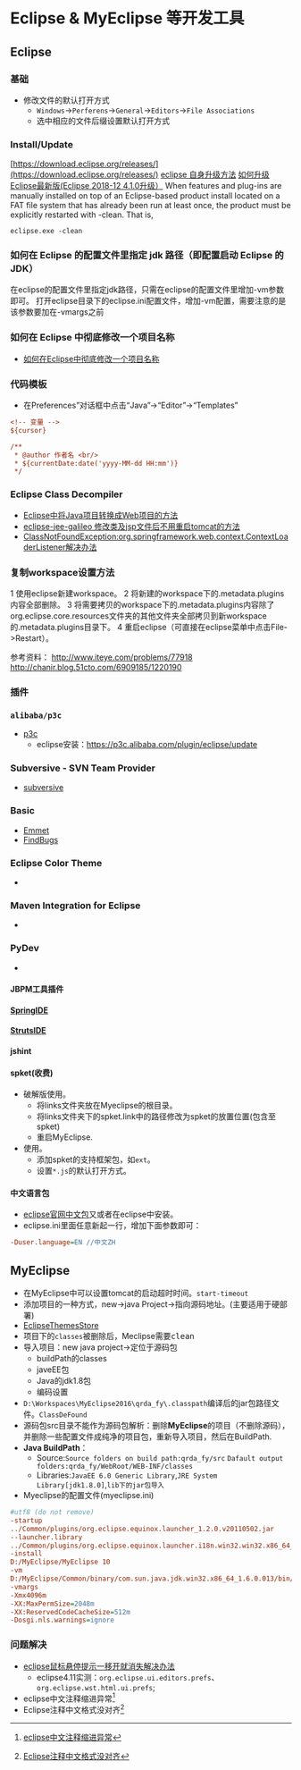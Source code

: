 # Eclipse & MyEclipse 等开发工具
<!-- @author DHJT 2019-10-16 -->

## Eclipse

### 基础
- 修改文件的默认打开方式
    + `Windows`->`Perferens`->`General`->`Editors`->`File Associations`
    + 选中相应的文件后缀设置默认打开方式

### Install/Update
[https://download.eclipse.org/releases/](https://download.eclipse.org/releases/)
[eclipse 自身升级方法](https://blog.csdn.net/peakerli/article/details/8958733)
[如何升级Eclipse最新版(Eclipse 2018-12 4.1.0升级）](https://blog.csdn.net/penker_zhao/article/details/91526095)
When features and plug-ins are manually installed on top of an Eclipse-based product install located on a FAT file system that has already been run at least once, the product must be explicitly restarted with -clean. That is,

    eclipse.exe -clean

### 如何在 Eclipse 的配置文件里指定 jdk 路径（即配置启动 Eclipse 的JDK）
在eclipse的配置文件里指定jdk路径，只需在eclipse的配置文件里增加-vm参数即可。
打开eclipse目录下的eclipse.ini配置文件，增加-vm配置，需要注意的是该参数要加在-vmargs之前

### 如何在 Eclipse 中彻底修改一个项目名称
- [如何在Eclipse中彻底修改一个项目名称](https://blog.csdn.net/a18716374124/article/details/79499589)

### 代码模板
- 在Preferences”对话框中点击“Java”->“Editor”->“Templates”
```ini
<!-- 变量 -->
${cursor}

/**
 * @author 作者名 <br/>
 * ${currentDate:date('yyyy-MM-dd HH:mm')}
 */
```
### Eclipse Class Decompiler

- [Eclipse中将Java项目转换成Web项目的方法][1]
- [eclipse-jee-galileo 修改类及jsp文件后不用重启tomcat的方法][2]
- [ClassNotFoundException:org.springframework.web.context.ContextLoaderListener解决办法][3]

### 复制workspace设置方法
1 使用eclipse新建workspace。
2 将新建的workspace下的.metadata.plugins内容全部删除。
3 将需要拷贝的workspace下的.metadata.plugins内容除了org.eclipse.core.resources文件夹的其他文件夹全部拷贝到新workspace的.metadata.plugins目录下。
4 重启eclipse（可直接在eclipse菜单中点击File->Restart）。

参考资料：
http://www.iteye.com/problems/77918
http://chanir.blog.51cto.com/6909185/1220190

### 插件
### `alibaba/p3c`
- [p3c](https://github.com/alibaba/p3c)
    + eclipse安装：https://p3c.alibaba.com/plugin/eclipse/update

### Subversive - SVN Team Provider
- [subversive](http://marketplace.eclipse.org/content/subversive-svn-team-provider)

### Basic
- [Emmet](http://download.emmet.io/eclipse/updates/)
- [FindBugs](http://findbugs.sourceforge.net/)

### Eclipse Color Theme
- [](http://marketplace.eclipse.org/content/eclipse-color-theme)

### Maven Integration for Eclipse
- [](http://marketplace.eclipse.org/content/maven-integration-eclipse-juno-and-newer)

### PyDev
- [](http://marketplace.eclipse.org/content/pydev-python-ide-eclipse)
#### JBPM工具插件
#### [SpringIDE](http://dist.springsource.com/release/TOOLS/update/e4.2)
#### [StrutsIDE](http://amateras.sourceforge.jp/cgi-bin/fswiki_en/wiki.cgi?page=StrutsIDE)
#### jshint

#### spket(收费)
- 破解版使用。
    + 将links文件夹放在Myeclipse的根目录。
    + 将links文件夹下的spket.link中的路径修改为spket的放置位置(包含至spket)
    + 重启MyEclipse.
- 使用。
    + 添加spket的支持框架包，如`ext`。
    + 设置`*.js`的默认打开方式。

#### 中文语言包
- [eclipse官网中文包](http://www.eclipse.org/babel/downloads.php)又或者在eclipse中安装。
- eclipse.ini里面任意新起一行，增加下面参数即可：
``` ini
-Duser.language=EN //中文ZH
```

## MyEclipse
- 在MyEclipse中可以设置tomcat的启动超时时间。`start-timeout`
- 添加项目的一种方式，new->java Project->指向源码地址。(主要适用于硬部署)
- [EclipseThemesStore](http://themes.jeeeyul.net)
- 项目下的`classes`被删除后，Meclipse需要<kbd>clean</kbd>
- 导入项目：new java project->定位于源码包
  - buildPath的classes
  - javeEE包
  - Java的jdk1.8包
  - 编码设置
- `D:\Workspaces\MyEclipse2016\qrda_fy\.classpath`编译后的jar包路径文件。`ClassDeFound`
- 源码包src目录不能作为源码包解析：删除**MyEclipse**的项目（不删除源码），并删除一些配置文件成纯净的项目包，重新导入项目，然后在BuildPath.
- **Java BuildPath**：
    + Source:`Source folders on build path:qrda_fy/src`
        `Dafault output folders:qrda_fy/WebRoot/WEB-INF/classes`
    + Libraries:`JavaEE 6.0 Generic Library`,`JRE System Library[jdk1.8.0]`,`lib下的jar包导入`
- Myeclipse的配置文件(myeclipse.ini)
``` ini
#utf8 (do not remove)
-startup
../Common/plugins/org.eclipse.equinox.launcher_1.2.0.v20110502.jar
--launcher.library
../Common/plugins/org.eclipse.equinox.launcher.i18n.win32.win32.x86_64_4.2.0.v201201111650
-install
D:/MyEclipse/MyEclipse 10
-vm
D:/MyEclipse/Common/binary/com.sun.java.jdk.win32.x86_64_1.6.0.013/bin/javaw.exe
-vmargs
-Xmx4096m
-XX:MaxPermSize=2048m
-XX:ReservedCodeCacheSize=512m
-Dosgi.nls.warnings=ignore
```

### 问题解决
- [eclipse鼠标悬停提示一移开就消失解决办法](https://blog.csdn.net/chen_changying/article/details/80601986)
    + eclipse4.11实测：`org.eclipse.ui.editors.prefs`、`org.eclipse.wst.html.ui.prefs`;
- eclipse中文注释缩进异常[^1]
- Eclipse注释中文格式没对齐[^2]


[1]: https://blog.csdn.net/l4432321/article/details/52049125 'Eclipse中将Java项目转换成Web项目的方法'
[2]: http://tcrct.iteye.com/blog/736995/ '修改类及jsp文件后不用重启tomcat的方法'
[3]: https://blog.csdn.net/abc_cba_aaa/article/details/78774918 'ClassNotFoundException:org.springframework.web.context.ContextLoaderListener解决办法'
[4]: https://blog.csdn.net/johnson67/article/details/8574871 'eclipse无法正确显示代码提示，显示No Default Proposals'

[^1]: [eclipse中文注释缩进异常](https://blog.csdn.net/jianggujin/article/details/83479729)
[^2]: [Eclipse注释中文格式没对齐](https://blog.csdn.net/shuoshuo_12345/article/details/82969271)